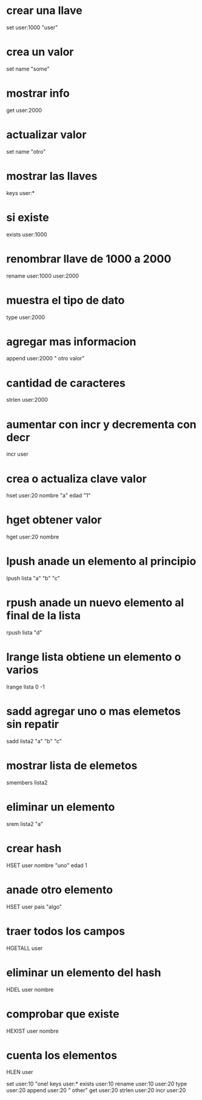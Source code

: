 # crear una llave 
set user:1000 "user"
# crea un valor
set name "some"
# mostrar info
get user:2000
# actualizar valor
set name "otro"
# mostrar las llaves 
keys user:*
# si existe 
exists user:1000
# renombrar llave de 1000 a 2000
rename user:1000 user:2000
# muestra el tipo de dato
type user:2000
# agregar mas informacion 
append user:2000 " otro valor"
# cantidad de caracteres 
strlen user:2000
# aumentar con incr y decrementa con decr 
incr user 
# crea o actualiza clave valor 
hset user:20 nombre "a" edad "1"
# hget obtener valor 
hget user:20 nombre
# lpush anade un elemento al principio
lpush lista "a" "b" "c"
# rpush anade un nuevo elemento al final de la lista
rpush lista "d"
# lrange lista obtiene un elemento o varios 
lrange lista 0 -1
# sadd agregar uno o mas elemetos sin repatir
sadd lista2 "a" "b" "c" 
# mostrar lista de elemetos
smembers lista2
# eliminar un elemento
srem lista2 "a"
# crear hash
HSET user nombre "uno" edad 1
# anade otro elemento
HSET user pais "algo"
# traer todos los campos
HGETALL user
# eliminar un elemento del hash
HDEL user nombre
# comprobar que existe
HEXIST user nombre
# cuenta los elementos
HLEN user




set user:10 "one!
keys user:*
exists user:10
rename user:10 user:20
type user:20
append user:20 " other"
get user:20
strlen user:20
incr user:20


